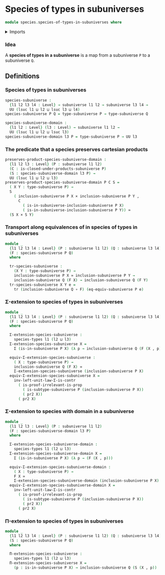 # Species of types in subuniverses

```agda
module species.species-of-types-in-subuniverses where
```

<details><summary>Imports</summary>

```agda
open import foundation.cartesian-product-types
open import foundation.dependent-pair-types
open import foundation.dependent-products-propositions
open import foundation.equivalences
open import foundation.function-types
open import foundation.propositions
open import foundation.subuniverses
open import foundation.transport-along-identifications
open import foundation.type-arithmetic-dependent-pair-types
open import foundation.universe-levels

open import species.species-of-types
```

</details>

### Idea

A **species of types in a subuniverse** is a map from a subuniverse `P` to a
subuniverse `Q`.

## Definitions

### Species of types in subuniverses

```agda
species-subuniverse :
  {l1 l2 l3 l4 : Level} → subuniverse l1 l2 → subuniverse l3 l4 →
  UU (lsuc l1 ⊔ l2 ⊔ lsuc l3 ⊔ l4)
species-subuniverse P Q = type-subuniverse P → type-subuniverse Q

species-subuniverse-domain :
  {l1 l2 : Level} (l3 : Level) → subuniverse l1 l2 →
  UU (lsuc l1 ⊔ l2 ⊔ lsuc l3)
species-subuniverse-domain l3 P = type-subuniverse P → UU l3
```

### The predicate that a species preserves cartesian products

```agda
preserves-product-species-subuniverse-domain :
  {l1 l2 l3 : Level} (P : subuniverse l1 l2)
  (C : is-closed-under-products-subuniverse P)
  (S : species-subuniverse-domain l3 P) →
  UU (lsuc l1 ⊔ l2 ⊔ l3)
preserves-product-species-subuniverse-domain P C S =
  ( X Y : type-subuniverse P) →
  S
    ( inclusion-subuniverse P X × inclusion-subuniverse P Y ,
      C
        ( is-in-subuniverse-inclusion-subuniverse P X)
        ( is-in-subuniverse-inclusion-subuniverse P Y)) ≃
  (S X × S Y)
```

### Transport along equivalences of in species of types in subuniverses

```agda
module _
  {l1 l2 l3 l4 : Level} (P : subuniverse l1 l2) (Q : subuniverse l3 l4)
  (F : species-subuniverse P Q)
  where

  tr-species-subuniverse :
    (X Y : type-subuniverse P) →
    inclusion-subuniverse P X ≃ inclusion-subuniverse P Y →
    inclusion-subuniverse Q (F X) → inclusion-subuniverse Q (F Y)
  tr-species-subuniverse X Y e =
    tr (inclusion-subuniverse Q ∘ F) (eq-equiv-subuniverse P e)
```

### Σ-extension to species of types in subuniverses

```agda
module _
  {l1 l2 l3 l4 : Level} (P : subuniverse l1 l2) (Q : subuniverse l3 l4)
  (F : species-subuniverse P Q)
  where

  Σ-extension-species-subuniverse :
    species-types l1 (l2 ⊔ l3)
  Σ-extension-species-subuniverse X =
    Σ (is-in-subuniverse P X) (λ p → inclusion-subuniverse Q (F (X , p)))

  equiv-Σ-extension-species-subuniverse :
    ( X : type-subuniverse P) →
    inclusion-subuniverse Q (F X) ≃
    Σ-extension-species-subuniverse (inclusion-subuniverse P X)
  equiv-Σ-extension-species-subuniverse X =
    inv-left-unit-law-Σ-is-contr
      ( is-proof-irrelevant-is-prop
        ( is-subtype-subuniverse P (inclusion-subuniverse P X))
        ( pr2 X))
      ( pr2 X)
```

### Σ-extension to species with domain in a subuniverse

```agda
module _
  {l1 l2 l3 : Level} (P : subuniverse l1 l2)
  (F : species-subuniverse-domain l3 P)
  where

  Σ-extension-species-subuniverse-domain :
    species-types l1 (l2 ⊔ l3)
  Σ-extension-species-subuniverse-domain X =
    Σ (is-in-subuniverse P X) (λ p → (F (X , p)))

  equiv-Σ-extension-species-subuniverse-domain :
    ( X : type-subuniverse P) →
    F X ≃
    Σ-extension-species-subuniverse-domain (inclusion-subuniverse P X)
  equiv-Σ-extension-species-subuniverse-domain X =
    inv-left-unit-law-Σ-is-contr
      ( is-proof-irrelevant-is-prop
        ( is-subtype-subuniverse P (inclusion-subuniverse P X))
        ( pr2 X))
      ( pr2 X)
```

### Π-extension to species of types in subuniverses

```agda
module _
  {l1 l2 l3 l4 : Level} (P : subuniverse l1 l2) (Q : subuniverse l3 l4)
  (S : species-subuniverse P Q)
  where

  Π-extension-species-subuniverse :
    species-types l1 (l2 ⊔ l3)
  Π-extension-species-subuniverse X =
    (p : is-in-subuniverse P X) → inclusion-subuniverse Q (S (X , p))
```
